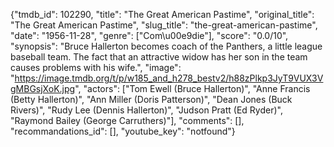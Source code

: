 {"tmdb_id": 102290, "title": "The Great American Pastime", "original_title": "The Great American Pastime", "slug_title": "the-great-american-pastime", "date": "1956-11-28", "genre": ["Com\u00e9die"], "score": "0.0/10", "synopsis": "Bruce Hallerton becomes coach of the Panthers, a little league baseball team. The fact that an attractive widow has her son in the team causes problems with his wife.", "image": "https://image.tmdb.org/t/p/w185_and_h278_bestv2/h88zPlkp3JyT9VUX3VgMBGsjXoK.jpg", "actors": ["Tom Ewell (Bruce Hallerton)", "Anne Francis (Betty Hallerton)", "Ann Miller (Doris Patterson)", "Dean Jones (Buck Rivers)", "Rudy Lee (Dennis Hallerton)", "Judson Pratt (Ed Ryder)", "Raymond Bailey (George Carruthers)"], "comments": [], "recommandations_id": [], "youtube_key": "notfound"}